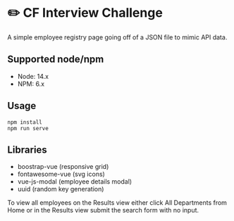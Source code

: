 # :pencil2: CF Interview Challenge
A simple employee registry page going off of a JSON file to mimic API data.

## Supported node/npm
- Node: 14.x
- NPM: 6.x

## Usage
```
npm install
npm run serve
```

## Libraries

- boostrap-vue (responsive grid)
- fontawesome-vue (svg icons)
- vue-js-modal (employee details modal)
- uuid (random key generation)

To view all employees on the Results view either click All Departments from Home or in the Results view submit the search form with no input.
